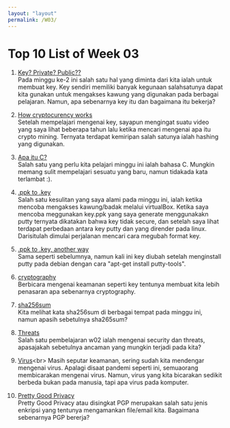 ```yaml
---
layout: "layout"
permalink: /W03/
---
```


# Top 10 List of Week 03

1. [Key? Private? Public??](https://sectigo.com/resource-library/public-key-vs-private-key)<br>
Pada minggu ke-2 ini salah satu hal yang diminta dari kita ialah untuk membuat key.
Key sendiri memiliki banyak kegunaan salahsatunya dapat kita gunakan untuk mengakses kawung yang digunakan pada berbagai pelajaran.
Namun, apa sebenarnya key itu dan bagaimana itu bekerja?

2. [How cryptocurency works](https://www.youtube.com/watch?v=bBC-nXj3Ng4&t=432s)<br>
Setelah mempelajari mengenai key, sayapun mengingat suatu video yang saya lihat beberapa tahun lalu ketika mencari mengenai apa itu crypto mining.
Ternyata terdapat kemiripan salah satunya ialah hashing yang digunakan.

3. [Apa itu C?](https://www.programiz.com/c-programming/examples)<br>
Salah satu yang perlu kita pelajari minggu ini ialah bahasa C.
Mungkin memang sulit mempelajari sesuatu yang baru, namun tidakada kata terlambat :).

4. [.ppk to .key](https://www.simplified.guide/putty/convert-ppk-to-ssh-key)<br>
Salah satu kesulitan yang saya alami pada minggu ini, ialah ketika mencoba mengakses kawung/badak melalui virtualBox.
Ketika saya mencoba meggunakan key.ppk yang saya generate menggunakakn putty ternyata dikatakan bahwa key tidak secure, dan setelah saya lihat terdapat perbedaan antara key putty dan yang dirender pada linux. Darisitulah dimulai perjalanan mencari cara megubah format key.

5. [.ppk to .key, another way](https://superuser.com/questions/232362/how-to-convert-ppk-key-to-openssh-key-under-linux)<br>
Sama seperti sebelumnya, namun kali ini key diubah setelah menginstall putty pada debian dengan cara "apt-get install putty-tools".

6. [cryptography](https://searchsecurity.techtarget.com/definition/cryptography#:~:text=Cryptography%20is%20a%20method%20of,%22%20stands%20for%20%22writing.%22)<br>
Berbicara mengenai keamanan seperti key tentunya membuat kita lebih penasaran apa sebenarnya cryptography.

7. [sha256sum](https://help.ubuntu.com/community/HowToSHA256SUM)<br>
Kita melihat kata sha256sum di berbagai tempat pada minggu ini, namun apasih sebetulnya sha265sum?

8. [Threats](https://www2.cs.uic.edu/~jbell/CourseNotes/OperatingSystems/15_Security.html)<br>
Salah satu pembelajaran w02 ialah mengenai security dan threats, apasajakah sebetulnya ancaman yang mungkin terjadi pada kita?

9. [Virus](https://us.norton.com/internetsecurity-malware-what-is-a-computer-virus.html#:~:text=In%20more%20technical%20terms%2C%20a,order%20to%20execute%20its%20code.)<br>
Masih seputar keamanan, sering sudah kita mendengar mengenai virus. 
Apalagi disaat pandemi seperti ini, semuaorang membicarakan mengenai virus.
Namun, virus yang kita bicarakan sedikit berbeda bukan pada manusia, tapi apa virus pada komputer.

10. [Pretty Good Privacy](https://www.varonis.com/blog/pgp-encryption/)<br>
Pretty Good Privacy atau disingkat PGP merupakan salah satu jenis enkripsi yang tentunya mengamankan file/email kita.
Bagaimana sebenarnya PGP bererja?